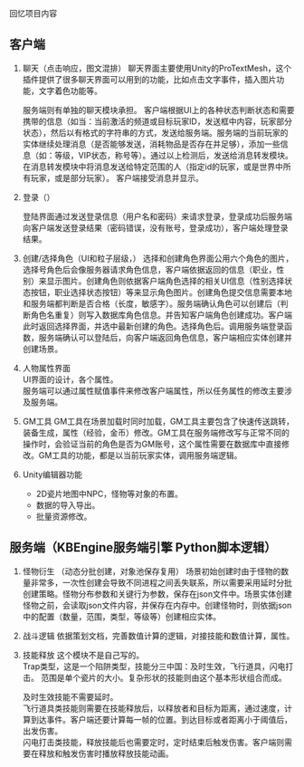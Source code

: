 回忆项目内容

## 客户端

1. 聊天（点击响应，图文混排）
    聊天界面主要使用Unity的ProTextMesh，这个插件提供了很多聊天界面可以用到的功能，比如点击文字事件，插入图片功能，文字着色功能等。

    服务端则有单独的聊天模块承担。
    客户端根据UI上的各种状态判断状态和需要携带的信息（如当：当前激活的频道或目标玩家ID，发送框中内容，玩家部分状态），然后以有格式的字符串的方式，发送给服务端。服务端的当前玩家的实体继续处理消息（是否能够发送，消耗物品是否存在并足够），添加一些信息（如：等级，VIP状态，称号等）。通过以上检测后，发送给消息转发模块。在消息转发模块中将消息发送给特定范围的人（指定id的玩家，或是世界中所有玩家，或是部分玩家）。
    客户端接受消息并显示。

2. 登录（）

    登陆界面通过发送登录信息（用户名和密码）来请求登录，登录成功后服务端向客户端发送登录结果（密码错误，没有账号，登录成功），客户端处理登录结果。

3. 创建/选择角色（UI和粒子层级，）
    选择和创建角色界面公用六个角色的图片，选择号角色后会像服务器请求角色信息，客户端依据返回的信息（职业，性别）来显示图片。创建角色则依据客户端角色选择的相关UI信息（性别选择状态按钮，职业选择状态按钮）等来显示角色图片。创建角色提交信息需要本地和服务端都判断是否合格（长度，敏感字）。服务端确认角色可以创建后（判断角色名重复）则写入数据库角色信息。并告知客户端角色创建成功。客户端此时返回选择界面，并选中最新创建的角色。选择角色后。调用服务端登录函数，服务端确认可以登陆后，向客户端返回角色信息，客户端相应实体创建并创建场景。

4. 人物属性界面  
    UI界面的设计，各个属性。  
    服务端可以通过属性赋值事件来修改客户端属性，所以任务属性的修改主要涉及服务端。

5. GM工具
    GM工具在场景加载时同时加载，GM工具主要包含了快速传送跳转，装备生成，属性（经验，金币）修改。GM工具在服务端修改写与正常不同的操作时，会验证当前的角色是否为GM账号，这个属性需要在数据库中直接修改。GM工具的功能，都是以当前玩家实体，调用服务端逻辑。

6. Unity编辑器功能  
    * 2D瓷片地图中NPC，怪物等对象的布置。
    * 数据的导入导出。
    * 批量资源修改。

## 服务端（KBEngine服务端引擎 Python脚本逻辑）

1. 怪物衍生  （动态分批创建，对象池保存复用）
    场景初始创建时由于怪物的数量非常多，一次性创建会导致不同进程之间丢失联系，所以需要采用延时分批创建策略。怪物分布参数和关键行为参数，保存在json文件中。场景实体创建怪物之前，会读取json文件内容，并保存在内存中。创建怪物时，则依据json中的配置（数量，范围，类型，等级等）创建相应实体。

2. 战斗逻辑
    依据策划文档，完善数值计算的逻辑，对接技能和数值计算，属性。

3. 技能释放
    这个模块不是自己写的。  
    Trap类型，这是一个陷阱类型，技能分三中国：及时生效，飞行道具，闪电打击。 
    范围是单个瓷片的大小。复杂形状的技能则由这个基本形状组合而成。  
     
    及时生效技能不需要延时。  
    飞行道具类技能则需要在技能释放后，以释放者和目标为距离，通过速度，计算到达事件。客户端还要计算每一帧的位置。到达目标或者距离小于阈值后，出发伤害。  
    闪电打击类技能，释放技能后也需要定时，定时结束后触发伤害。客户端则需要在释放和触发伤害时播放释放技能动画。  
